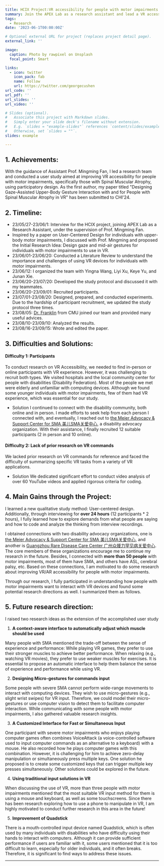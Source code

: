 ```yaml
---
title: HCIX Project:VR accessibility for people with motor impairments
summary: Join the APEX Lab as a research assistant and lead a VR accessibility project. The paper has been submitted to CHI'24, and I have generated five other research ideas about accessibility.
tags:
  - Research
date: '2023-06-1T00:00:00Z'

# Optional external URL for project (replaces project detail page).
external_link: ''

image:
  caption: Photo by rawpixel on Unsplash
  focal_point: Smart

links:
  - icon: twitter
    icon_pack: fab
    name: Follow
    url: https://twitter.com/georgecushen
url_code: ''
url_pdf: ''
url_slides: ''
url_video: ''

# Slides (optional).
#   Associate this project with Markdown slides.
#   Simply enter your slide deck's filename without extension.
#   E.g. `slides = "example-slides"` references `content/slides/example-slides.md`.
#   Otherwise, set `slides = ""`.
slides: example

---
```


## 1. Achievements:

With the guidance of Assistant Prof. Mingming Fan, I led a research team and conducted a user study aimed at improving VR accessibility for people with motor impairments, specifically those with Spinal Muscular Atrophy, using participatory design.
As the first author, my paper titled "Designing Gaze-Assisted Upper-Body Gesture Interaction with and for People with Spinal Muscular Atrophy in VR" has been submitted to CHI'24.

## 2. Timeline:

- 23/05/27-23/06/1: Interview for the HCIX project, joining APEX Lab as a Research Assistant, under the supervision of Prof. Mingming Fan.
- Inspired by a paper on User-Centered Design for individuals with upper-body motor impairments, I discussed with Prof. Mingming and proposed the Initial Research Idea: Design gaze and mid-air gestures for individuals with motor impairments to use in VR.
- 23/06/01-23/06/20: Conducted a Literature Review to understand the importance and challenges of using VR devices for individuals with motor impairments.
- 23/06/12: I organized the team with Yingna Wang, Liyi Xu, Keye Yu, and Junan Xie.
- 23/06/20-23/07/20: Developed the study protocol and discussed it with my teammates.
- 23/06/20-23/09/01: Recruited participants.
- 23/07/01-23/08/20: Designed, prepared, and conducted experiments. Due to the hardship of participant recruitment, we updated the study protocol three times.
- 23/08/05: [Dr. Franklin](https://franklin-li.com/) from CMU joined our team and provided many useful advices.
- 23/08/10-23/09/10: Analyzed the results.
- 23/08/16-23/09/15: Wrote and edited the paper.

## 3. Difficulties and Solutions:

#### Difficulty 1: Participants
To conduct research on VR Accessibility, we needed to find in-person or online participants with VR experience. However, it was challenging to recruit both types. We visited hospitals and the local community center for people with disabilities (Disability Federation). Most of the people we met were elderly and unfamiliar with computing devices. Although we found some younger individuals with motor impairments, few of them had VR experience, which was essential for our study.
  - Solution
  I continued to connect with the disability community, both online and in person. I made efforts to seek help from each person I connected with, and eventually, I reached out to [the Meier Advocacy & Support Center for SMA 美儿SMA关爱中心](http://www.meier.org.cn/), a disability advocacy organization. With their assistance, I finally recruited 12 suitable participants (2 in person and 10 online).

#### Difficulty 2: Lack of prior research on VR commands
We lacked prior research on VR commands for reference and faced the difficulty of summarizing specific VR tasks from a variety of VR applications.
  - Solution
  We dedicated significant effort to conduct video analysis of over 60 YouTube videos and applied rigorous criteria for coding.

## 4. Main Gains through the Project:

I learned a new qualitative study method: User-centered design. Additionally, through interviewing for **over 24 hours** (12 participants * 2 hours), I fully learned how to explore demands from what people are saying and how to code and analyze the thinking from interview recordings.

I obtained connections with two disability advocacy organizations, one is [the Meier Advocacy & Support Center for SMA 美儿SMA关爱中心](http://www.meier.org.cn/), and another is [Guangzhou Rare Disease Care Center 广州众援力罕见病关爱中心](https://weibo.com/748287897). The core members of these organizations encourage me to continue my research in the future. Besides, I connected with **more than 50 people** with motor impairments, most of them have SMA, and others have ASL, cerebral palsy, etc. Based on these connections, I am motivated to do some research about improving VR/AR accessibility for people with motor impairments.

Through our research, I fully participated in understanding how people with motor impairments want to interact with VR devices and found some potential research directions as well. I summarized them as follows.

## 5. Future research direction:

I raised two research ideas as the extension of the accomplished user study

1. **A context-aware interface to automatically adjust which muscle should be used**

Many people with SMA mentioned the trade-off between the sense of experience and performance:
While playing VR games, they prefer to use their stronger muscles to achieve better performance.
When relaxing (e.g., watching VR movies), they prefer to use weaker muscles for exercises.
It is essential to propose an automatic interface to help them balance the sense of experience and performance while using VR.

2. **Designing Micro-gestures for commands input**

Some people with severe SMA cannot perform wide-range movements to interact with computing devices. They wish to use micro-gestures (e.g., slight wrist swipes) for VR input. Therefore, we could model their micro-gestures or use computer vision to detect them to facilitate computer interaction.
While communicating with some people with motor impairments, I also gathered valuable research insights.

3. **A Customized Interface for Fast or Simultaneous Input**

One participant with severe motor impairments who enjoys playing computer games often combines VoiceAttack (a voice-controlled software used to input computer commands as an alternative to a keyboard) with a mouse. He also recorded how he plays computer games with this combination. However, it is challenging for him to achieve zero-delay manipulation or simultaneously press multiple keys. One solution he proposed is to create some customized keys that can trigger multiple key presses simultaneously. Other solutions could be explored in the future.

4. **Using traditional input solutions in VR**

When discussing the use of VR, more than three people with motor impairments mentioned that the most suitable VR input method for them is using a mouse and keyboard, as well as some touchscreens. Since there has been research exploring how to use a phone to manipulate in VR, I am highly motivated to conduct further research in this area in the future!

5. **Improvement of Quadstick**

There is a mouth-controlled input device named Quadstick, which is often used by many individuals with disabilities who have difficulty using their hands to interact with computers. Although it can provide sufficient performance if users are familiar with it, some users mentioned that it is too difficult to learn, especially for older individuals, and it often breaks. Therefore, it is significant to find ways to address these issues.


---

